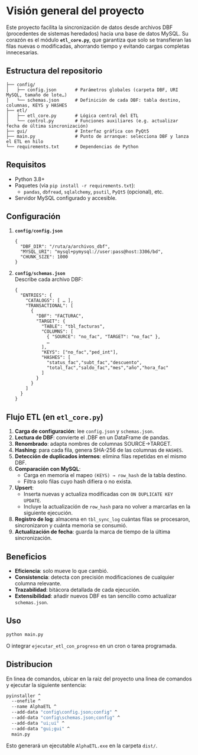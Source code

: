 # Visión general del proyecto

Este proyecto facilita la sincronización de datos desde archivos DBF (procedentes de sistemas heredados) hacia una base de datos MySQL. Su corazón es el módulo **`etl_core.py`**, que garantiza que solo se transfieran las filas nuevas o modificadas, ahorrando tiempo y evitando cargas completas innecesarias.

## Estructura del repositorio

```
├── config/
│   ├── config.json       # Parámetros globales (carpeta DBF, URI MySQL, tamaño de lote…)
│   └── schemas.json      # Definición de cada DBF: tabla destino, columnas, KEYS y HASHES
├── etl/
│   ├── etl_core.py       # Lógica central del ETL
│   └── control.py        # Funciones auxiliares (e.g. actualizar fecha de última sincronización)
├── gui/                  # Interfaz gráfica con PyQt5 
├── main.py               # Punto de arranque: selecciona DBF y lanza el ETL en hilo
└── requirements.txt      # Dependencias de Python
```

## Requisitos

- Python 3.8+  
- Paquetes (via `pip install -r requirements.txt`):  
  - `pandas`, `dbfread`, `sqlalchemy`, `psutil`, `PyQt5` (opcional), etc.  
- Servidor MySQL configurado y accesible.

## Configuración

1. **`config/config.json`**  
   ```jsonc
   {
     "DBF_DIR": "/ruta/a/archivos_dbf",
     "MYSQL_URI": "mysql+pymysql://user:pass@host:3306/bd",
     "CHUNK_SIZE": 1000
   }
   ```
2. **`config/schemas.json`**  
   Describe cada archivo DBF:
   ```jsonc
   {
     "ENTRIES": {
       "CATALOGS": [ … ],
       "TRANSACTIONAL": [
         {
           "DBF": "FACTURAC",
           "TARGET": {
             "TABLE": "tbl_facturas",
             "COLUMNS": [
               { "SOURCE": "no_fac", "TARGET": "no_fac" },
               …
             ],
             "KEYS": ["no_fac","ped_int"],
             "HASHES": [
               "status_fac","subt_fac","descuento",
               "total_fac","saldo_fac","mes","año","hora_fac"
             ]
           }
         }
       ]
     }
   }
   ```

## Flujo ETL (en `etl_core.py`)

1. **Carga de configuración**: lee `config.json` y `schemas.json`.  
2. **Lectura de DBF**: convierte el .DBF en un DataFrame de pandas.  
3. **Renombrado**: adapta nombres de columnas SOURCE→TARGET.  
4. **Hashing**: para cada fila, genera SHA-256 de las columnas de `HASHES`.  
5. **Detección de duplicados internos**: elimina filas repetidas en el mismo DBF.  
6. **Comparación con MySQL**:  
   - Carga en memoria el mapeo `(KEYS) → row_hash` de la tabla destino.  
   - Filtra solo filas cuyo hash difiera o no exista.  
7. **Upsert**:  
   - Inserta nuevas y actualiza modificadas con `ON DUPLICATE KEY UPDATE`.  
   - Incluye la actualización de `row_hash` para no volver a marcarlas en la siguiente ejecución.  
8. **Registro de log**: almacena en `tbl_sync_log` cuántas filas se procesaron, sincronizaron y cuánta memoria se consumió.  
9. **Actualización de fecha**: guarda la marca de tiempo de la última sincronización.

## Beneficios

- **Eficiencia**: solo mueve lo que cambió.  
- **Consistencia**: detecta con precisión modificaciones de cualquier columna relevante.  
- **Trazabilidad**: bitácora detallada de cada ejecución.  
- **Extensibilidad**: añadir nuevos DBF es tan sencillo como actualizar `schemas.json`.

## Uso

```bash
python main.py
```

O integrar `ejecutar_etl_con_progreso` en un cron o tarea programada.

## Distribucion

En linea de comandos, ubicar en la raiz del proyecto una linea de comandos y ejecutar la siguiente sentencia:

```bash
pyinstaller ^
  --onefile ^
  --name AlphaETL ^
  --add-data "config\config.json;config" ^
  --add-data "config\schemas.json;config" ^
  --add-data "ui;ui" ^
  --add-data "gui;gui" ^
  main.py
  ```

Esto generará un ejecutable `AlphaETL.exe` en la carpeta `dist/`.